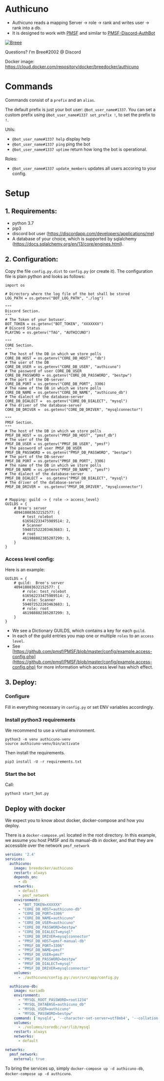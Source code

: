 # Authicuno
- Authicuno reads a mapping  Server -> role -> rank and writes  user -> rank into a db.
- It is designed to work with [PMSF](https://github.com/pmsf/PMSF) and similar to [PMSF-Discord-AuthBot](https://github.com/pmsf/PMSF-Discord-AuthBot)


[![Breee](https://circleci.com/gh/Breee/authicuno.svg?style=svg)](https://app.circleci.com/pipelines/github/Breee/authicuno)

Questions? I'm Bree#2002 @ Discord

Docker image:  https://cloud.docker.com/repository/docker/breedocker/authicuno

# Commands
Commands consist of a `prefix` and an `alias`.

The default prefix is just your bot user: `@bot_user_name#1337`. 
You can set a custom prefix using `@bot_user_name#1337 set_prefix !`, to set the prefix to `!`. 

Utils:
- `@bot_user_name#1337 help` display help
- `@bot_user_name#1337 ping` ping the bot
- `@bot_user_name#1337 uptime` return how long the bot is operational.

Roles:
- `@bot_user_name#1337 update_members` updates all users accoring to your config.

# Setup

## 1. Requirements: 
- python 3.7
- pip3
- discord bot user (https://discordapp.com/developers/applications/me)
- A database of your choice, which is supported by sqlalchemy (https://docs.sqlalchemy.org/en/13/core/engines.html).


## 2. Configuration:
Copy the file `config.py.dist` to `config.py` (or create it). 
The configuration file is plain python and looks as follows: 

```
import os

# Directory where the log file of the bot shall be stored
LOG_PATH = os.getenv("BOT_LOG_PATH", "./log")

"""
Discord Section.
"""
# The Token of your botuser.
BOT_TOKEN = os.getenv("BOT_TOKEN", "XXXXXXX")
# Discord Status
PLAYING = os.getenv("TAG", "AUTHICUNO")

"""
CORE Section.
"""
# The host of the DB in which we store polls
CORE_DB_HOST = os.getenv("CORE_DB_HOST", "db")
# The user of the DB
CORE_DB_USER = os.getenv("CORE_DB_USER", "authicuno")
# The password of user CORE_DB_USER
CORE_DB_PASSWORD = os.getenv("CORE_DB_PASSWORD", "bestpw")
# The port of the DB-server
CORE_DB_PORT = os.getenv("CORE_DB_PORT", 3306)
# The name of the DB in which we store polls
CORE_DB_NAME = os.getenv("CORE_DB_NAME", "authicuno_db")
# The dialect of the database-server
CORE_DB_DIALECT =  os.getenv("CORE_DB_DIALECT", "mysql")
# The driver of the database-server
CORE_DB_DRIVER =  os.getenv("CORE_DB_DRIVER", "mysqlconnector")

"""
PMSF Section.
"""
# The host of the DB in which we store polls
PMSF_DB_HOST = os.getenv("PMSF_DB_HOST", "pmsf_db")
# The user of the DB
PMSF_DB_USER = os.getenv("PMSF_DB_USER", "pmsf")
# The password of user PMSF_DB_USER
PMSF_DB_PASSWORD = os.getenv("PMSF_DB_PASSWORD", "bestpw")
# The port of the DB-server
PMSF_DB_PORT = os.getenv("PMSF_DB_PORT", 3306)
# The name of the DB in which we store polls
PMSF_DB_NAME = os.getenv("PMSF_DB_NAME", "pmsf")
# The dialect of the database-server
PMSF_DB_DIALECT =  os.getenv("PMSF_DB_DIALECT", "mysql")
# The driver of the database-server
PMSF_DB_DRIVER =  os.getenv("PMSF_DB_DRIVER", "mysqlconnector")


# Mapping: guild -> { role -> access_level}
GUILDS = {
    # Bree's server
    409418083632152577: {
        # test_rolebot
        616562233475989514: 2,
        # Scanner
        594072522203463683: 1,
        # root
        461988882385207299: 3,
    }
}
```

### Access level config:
Here is an example:
``` 
GUILDS = {
    # guild:  Bree's server
    409418083632152577: {
        # role: test_rolebot
        616562233475989514: 2,
        # role: Scanner
        594072522203463683: 1,
        # role: root
        461988882385207299: 3,
    }
}
```

- We see a Dictionary GUILDS, which contains a key for each `guild`. 
- In each of the guild entries you map one or multiple `roles` to an `access level`.
- See [https://github.com/pmsf/PMSF/blob/master/config/example.access-config.php](https://github.com/pmsf/PMSF/blob/master/config/example.access-config.php) for more information which access level has which effect.


## 3. Deploy:
### Configure
Fill in everything necessary in `config.py` or set ENV variables accordingly.

### Install python3 requirements
We recommend to use a virtual environment.
```
python3 -m venv authicuno-venv
source authicuno-venv/bin/activate
```

Then install the requirements.
```
pip3 install -U -r requirements.txt
```

### Start the bot
Call:
```
python3 start_bot.py
```

## Deploy with docker
We expect you to know about docker, docker-compose and how you deploy.

There is a `docker-compose.yml` located in the root directory.
In this example, we assume you host PMSF and its manual-db in docker, and that they are accessible over the network `pmsf_network`

```yaml
version: '2.4'
services:
  authicuno:
    image: breedocker/authicuno
    restart: always
    depends_on:
      - db
    networks:
      - default
      - pmsf_network
    environment:
      - "BOT_TOKEN=XXXXXX"
      - "CORE_DB_HOST=authicuno-db"
      - "CORE_DB_PORT=3306"
      - "CORE_DB_NAME=authicuno"
      - "CORE_DB_USER=authicuno"
      - "CORE_DB_PASSWORD=bestpw"
      - "CORE_DB_DIALECT=mysql"
      - "CORE_DB_DRIVER=mysqlconnector"
      - "PMSF_DB_HOST=pmsf-manual-db"
      - "PMSF_DB_PORT=3306"
      - "PMSF_DB_NAME=pmsf"
      - "PMSF_DB_USER=pmsf"
      - "PMSF_DB_PASSWORD=bestpw"
      - "PMSF_DB_DIALECT=mysql"
      - "PMSF_DB_DRIVER=mysqlconnector"
    volumes:
      - ./authicuno/config.py:/usr/src/app/config.py

  authicuno-db:
    image: mariadb
    environment:
      - "MYSQL_ROOT_PASSWORD=root1234"
      - "MYSQL_DATABASE=authicuno_db"
      - "MYSQL_USER=authicuno"
      - "MYSQL_PASSWORD=bestpw"
    command: ['mysqld', '--character-set-server=utf8mb4', '--collation-server=utf8mb4_unicode_ci']
    volumes:
      - ./volumes/coredb:/var/lib/mysql
    restart: always
    networks:
      - default

networks:
  pmsf_network: 
    external: true
``` 

To bring the services up, simply `docker-compose up -d authicuno-db`, `docker-compose up -d authicuno`.
